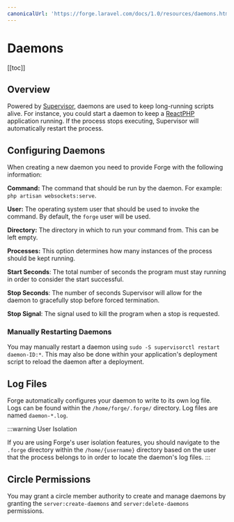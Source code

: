 ```yaml
---
canonicalUrl: 'https://forge.laravel.com/docs/1.0/resources/daemons.html'
---
```

# Daemons

[[toc]]

## Overview

Powered by [Supervisor](http://supervisord.org), daemons are used to keep long-running scripts alive. For instance, you could start a daemon to keep a [ReactPHP](http://reactphp.org/) application running. If the process stops executing, Supervisor will automatically restart the process.

## Configuring Daemons

When creating a new daemon you need to provide Forge with the following information:

**Command:** The command that should be run by the daemon. For example: `php artisan websockets:serve`.

**User:** The operating system user that should be used to invoke the command. By default, the `forge` user will be used.

**Directory:** The directory in which to run your command from. This can be left empty.

**Processes:** This option determines how many instances of the process should be kept running.

**Start Seconds**: The total number of seconds the program must stay running in order to consider the start successful.

**Stop Seconds**: The number of seconds Supervisor will allow for the daemon to gracefully stop before forced termination.

**Stop Signal**: The signal used to kill the program when a stop is requested.

### Manually Restarting Daemons

You may manually restart a daemon using `sudo -S supervisorctl restart daemon-ID:*`. This may also be done within your application's deployment script to reload the daemon after a deployment.

## Log Files

Forge automatically configures your daemon to write to its own log file. Logs can be found within the `/home/forge/.forge/` directory. Log files are named `daemon-*.log`.

:::warning User Isolation

If you are using Forge's user isolation features, you should navigate to the `.forge` directory within the `/home/{username}` directory based on the user that the process belongs to in order to locate the daemon's log files.
:::

## Circle Permissions

You may grant a circle member authority to create and manage daemons by granting the `server:create-daemons` and `server:delete-daemons` permissions.
